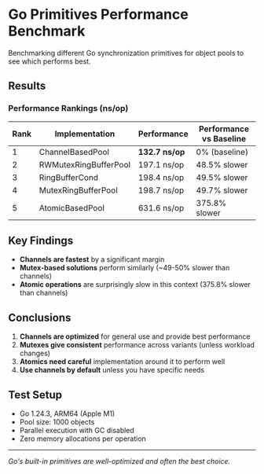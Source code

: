 # Go Primitives Performance Benchmark

Benchmarking different Go synchronization primitives for object pools to see which performs best.

## Results

### Performance Rankings (ns/op)

| Rank | Implementation        | Performance     | Performance vs Baseline |
| ---- | --------------------- | --------------- | ----------------------- |
| 1    | ChannelBasedPool      | **132.7 ns/op** | 0% (baseline)           |
| 2    | RWMutexRingBufferPool | 197.1 ns/op     | 48.5% slower            |
| 3    | RingBufferCond        | 198.4 ns/op     | 49.5% slower            |
| 4    | MutexRingBufferPool   | 198.7 ns/op     | 49.7% slower            |
| 5    | AtomicBasedPool       | 631.6 ns/op     | 375.8% slower           |

## Key Findings

- **Channels are fastest** by a significant margin
- **Mutex-based solutions** perform similarly (~49-50% slower than channels)
- **Atomic operations** are surprisingly slow in this context (375.8% slower than channels)

## Conclusions

1. **Channels are optimized** for general use and provide best performance
2. **Mutexes give consistent** performance across variants (unless workload changes)
3. **Atomics need careful** implementation around it to perform well
4. **Use channels by default** unless you have specific needs

## Test Setup

- Go 1.24.3, ARM64 (Apple M1)
- Pool size: 1000 objects
- Parallel execution with GC disabled
- Zero memory allocations per operation

---

_Go's built-in primitives are well-optimized and often the best choice._
